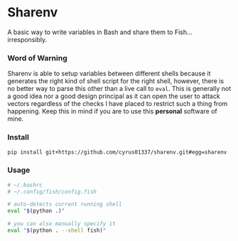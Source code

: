 # Sharenv
A basic way to write variables in Bash and share them to Fish... irresponsibly.

### Word of Warning
Sharenv is able to setup variables between different shells because it generates
the right kind of shell script for the right shell, however, there is no better
way to parse this other than a live call to `eval`. This is generally not a good
idea nor a good design principal as it can open the user to attack vectors
regardless of the checks I have placed to restrict such a thing from happening.
Keep this in mind if you are to use this **personal** software of mine.

### Install
```sh
pip install git+https://github.com/cyrus01337/sharenv.git#egg=sharenv
```

### Usage
```sh
# ~/.bashrc
# ~/.config/fish/config.fish

# auto-detects current running shell
eval "$(python .)"

# you can also manually specify it
eval "$(python . --shell fish)"
```
